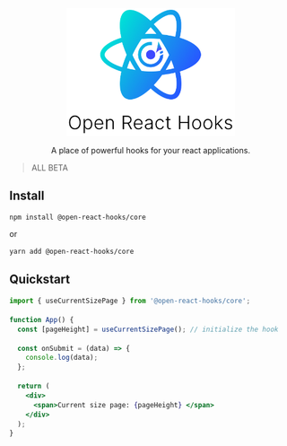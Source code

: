 <div align="center">
    <p align="center">
        <a href="https://github.com/open-react-hooks" title="React Hook Form - Simple React forms validation">
            <img src="https://github.com/open-react-hooks/open-react-hooks/blob/main/docs/logo.png" alt="React Hook Form Logo - React hook custom hook for form validation" width="300px" />
        </a>
    </p>
</div>

<p align="center">A place of powerful hooks for your react applications.</p>

> ALL BETA

## Install

    npm install @open-react-hooks/core

or

    yarn add @open-react-hooks/core

## Quickstart

```jsx
import { useCurrentSizePage } from '@open-react-hooks/core';

function App() {
  const [pageHeight] = useCurrentSizePage(); // initialize the hook

  const onSubmit = (data) => {
    console.log(data);
  };

  return (
    <div>
      <span>Current size page: {pageHeight} </span>
    </div>
  );
}
```
